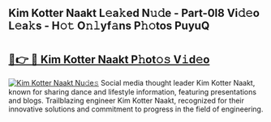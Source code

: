 ## Kim Kotter Naakt L𝚎a𝚔ed N𝚞𝚍e - Part-0l8 Vi𝚍𝚎o L𝚎a𝚔s - H𝚘𝚝 O𝚗𝚕yf𝚊ns P𝚑𝚘tos PuyuQ

# <h2><a href="http://kf2rx5l.oniu.top/?m=Kim+Kotter+Naakt">🔗👉 🔴 Kim Kotter Naakt P𝚑ot𝚘𝚜 V𝚒d𝚎o</a></h2>

[![Kim Kotter Naakt Nu𝚍e𝚜](https://i.imgur.com/0qMVB7G.gif)](http://kf2rx5l.oniu.top/?m=Kim+Kotter+Naakt)
Social media thought leader Kim Kotter Naakt, known for sharing dance and lifestyle information, featuring presentations and blogs. Trailblazing engineer Kim Kotter Naakt, recognized for their innovative solutions and commitment to progress in the field of engineering.  
